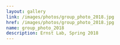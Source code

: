 ```yaml
---
layout: gallery
link: /images/photos/group_photo_2018.jpg
href: /images/photos/group_photo_2018.jpg
name: group_photo_2018 
description: Ernst Lab, Spring 2018
---
```

